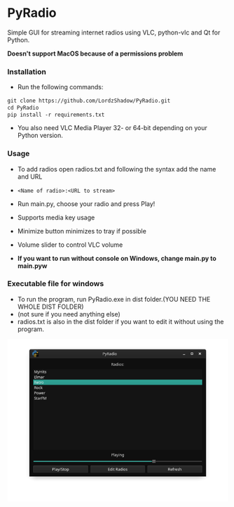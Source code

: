# PyRadio
Simple GUI for streaming internet radios using VLC, python-vlc and Qt for Python.

**Doesn't support MacOS because of a permissions problem**

### Installation

- Run the following commands:

```
git clone https://github.com/LordzShadow/PyRadio.git
cd PyRadio
pip install -r requirements.txt
```
- You also need VLC Media Player 32- or 64-bit depending on your Python version.

### Usage

- To add radios open radios.txt and following the syntax add the name and URL
- `<Name of radio>:<URL to stream>`
- Run main.py, choose your radio and press Play!

- Supports media key usage
- Minimize button minimizes to tray if possible
- Volume slider to control VLC volume

- **If you want to run without console on Windows, change main.py to main.pyw**

### Executable file for windows
- To run the program, run PyRadio.exe in dist folder.(YOU NEED THE WHOLE DIST FOLDER)
- (not sure if you need anything else)
- radios.txt is also in the dist folder if you want to edit it without using the program.

![Image of App](imageofapp.png)


